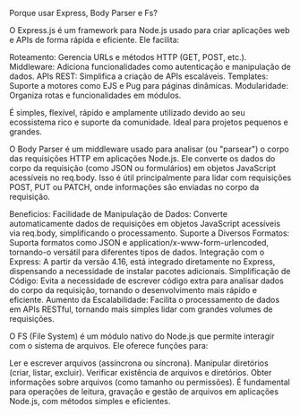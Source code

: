 Porque usar Express, Body Parser e Fs? 

O Express.js é um framework para Node.js usado para criar aplicações web e APIs de forma rápida e eficiente. 
Ele facilita:

Roteamento: Gerencia URLs e métodos HTTP (GET, POST, etc.).
Middleware: Adiciona funcionalidades como autenticação e manipulação de dados.
APIs REST: Simplifica a criação de APIs escaláveis.
Templates: Suporte a motores como EJS e Pug para páginas dinâmicas.
Modularidade: Organiza rotas e funcionalidades em módulos.

É simples, flexível, rápido e amplamente utilizado devido ao seu ecossistema rico e suporte da comunidade. Ideal para projetos pequenos e grandes.

O Body Parser é um middleware usado para analisar (ou "parsear") o corpo das requisições HTTP em aplicações Node.js. Ele converte os dados do corpo da requisição (como JSON ou formulários) em objetos JavaScript acessíveis no req.body. Isso é útil principalmente para lidar com requisições POST, PUT ou PATCH, onde informações são enviadas no corpo da requisição.

Beneficios:
Facilidade de Manipulação de Dados: Converte automaticamente dados de requisições em objetos JavaScript acessíveis via req.body, simplificando o processamento.
Suporte a Diversos Formatos: Suporta formatos como JSON e application/x-www-form-urlencoded, tornando-o versátil para diferentes tipos de dados.
Integração com o Express: A partir da versão 4.16, está integrado diretamente no Express, dispensando a necessidade de instalar pacotes adicionais.
Simplificação de Código: Evita a necessidade de escrever código extra para analisar dados do corpo da requisição, tornando o desenvolvimento mais rápido e eficiente.
Aumento da Escalabilidade: Facilita o processamento de dados em APIs RESTful, tornando mais simples lidar com grandes volumes de requisições.

O FS (File System) é um módulo nativo do Node.js que permite interagir com o sistema de arquivos. Ele oferece funções para:

Ler e escrever arquivos (assíncrona ou síncrona).
Manipular diretórios (criar, listar, excluir).
Verificar existência de arquivos e diretórios.
Obter informações sobre arquivos (como tamanho ou permissões).
É fundamental para operações de leitura, gravação e gestão de arquivos em aplicações Node.js, com métodos simples e eficientes.
